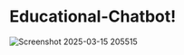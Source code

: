 # Educational-Chatbot!

![Screenshot 2025-03-15 205515](https://github.com/user-attachments/assets/22b18d58-9b91-47b9-a993-782607ed6ef7)
